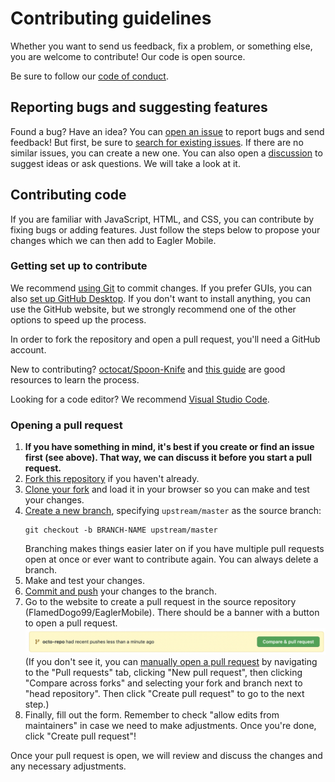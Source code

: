 # Contributing guidelines

Whether you want to send us feedback, fix a problem, or something else, you are welcome to contribute! Our code is open source.


Be sure to follow our [code of conduct](https://github.com/FlamedDogo99/EaglerMobile/blob/master/.github/CODE_OF_CONDUCT.md).

## Reporting bugs and suggesting features

Found a bug? Have an idea? You can [open an issue](https://github.com/FlamedDogo99/EaglerMobile/issues/new/choose) to report bugs and send feedback! But first, be sure to [search for existing issues](https://github.com/FlamedDogo99/EaglerMobile/issues). If there are no similar issues, you can create a new one. You can also open a [discussion](https://github.com/FlamedDogo99/EaglerMobile/discussions) to suggest ideas or ask questions. We will take a look at it.

## Contributing code

If you are familiar with JavaScript, HTML, and CSS, you can contribute by fixing bugs or adding features. Just follow the steps below to propose your changes which we can then add to Eagler Mobile.

### Getting set up to contribute

We recommend [using Git](https://docs.github.com/en/get-started/quickstart/set-up-git) to commit changes. If you prefer GUIs, you can also [set up GitHub Desktop](https://docs.github.com/en/desktop/installing-and-configuring-github-desktop/installing-and-authenticating-to-github-desktop/setting-up-github-desktop). If you don't want to install anything, you can use the GitHub website, but we strongly recommend one of the other options to speed up the process.

In order to fork the repository and open a pull request, you'll need a GitHub account.

New to contributing? [octocat/Spoon-Knife](https://github.com/octocat/Spoon-Knife) and [this guide](https://docs.github.com/en/get-started/quickstart/contributing-to-projects) are good resources to learn the process.

Looking for a code editor? We recommend [Visual Studio Code](https://code.visualstudio.com/).

### Opening a pull request

1. **If you have something in mind, it's best if you create or find an issue first (see above). That way, we can discuss it before you start a pull request.**
2. [Fork this repository](https://docs.github.com/en/get-started/quickstart/fork-a-repo) if you haven't already.
3. [Clone your fork](https://docs.github.com/en/get-started/quickstart/fork-a-repo#cloning-your-forked-repository) and load it in your browser so you can make and test your changes.
4. [Create a new branch](https://docs.github.com/en/get-started/quickstart/contributing-to-projects#creating-a-branch-to-work-on), specifying `upstream/master` as the source branch:
   ```shell
   git checkout -b BRANCH-NAME upstream/master
   ```
   Branching makes things easier later on if you have multiple pull requests open at once or ever want to contribute again. You can always delete a branch.
5. Make and test your changes.
6. [Commit and push](https://docs.github.com/en/get-started/quickstart/contributing-to-projects#making-and-pushing-changes) your changes to the branch.
7. Go to the website to create a pull request in the source repository (FlamedDogo99/EaglerMobile). There should be a banner with a button to open a pull request.
  ![Screenshot of the banner above the list of files.](https://github.com/github/docs/blob/78aee663ffc3f1f3eb1668efa0387e0febc97ede/assets/images/help/pull_requests/pull-request-compare-pull-request.png?raw=true)
  (If you don't see it, you can [manually open a pull request](https://docs.github.com/en/pull-requests/collaborating-with-pull-requests/proposing-changes-to-your-work-with-pull-requests/creating-a-pull-request-from-a-fork) by navigating to the "Pull requests" tab, clicking "New pull request", then clicking "Compare across forks" and selecting your fork and branch next to "head repository". Then click "Create pull request" to go to the next step.)
8. Finally, fill out the form. Remember to check "allow edits from maintainers" in case we need to make adjustments. Once you're done, click "Create pull request"!

Once your pull request is open, we will review and discuss the changes and any necessary adjustments.

